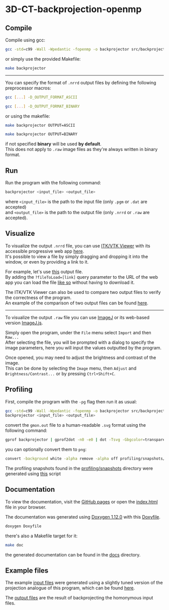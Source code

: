 # 3D-CT-backprojection-openmp

## Compile
Compile using gcc:
```bash
gcc -std=c99 -Wall -Wpedantic -fopenmp -o backprojector src/backprojector.c -lm
```
or simply use the provided Makefile:
```bash
make backprojector
```

---

You can specify the format of `.nrrd` output files by defining the following preprocessor macros:
```bash
gcc [...] -D_OUTPUT_FORMAT_ASCII
```
```bash
gcc [...] -D_OUTPUT_FORMAT_BINARY
```
or using the makefile:
```bash
make backprojector OUTPUT=ASCII
```
```bash
make backprojector OUTPUT=BINARY
```
if not specified **binary** will be used **by default**.\
This does not apply to `.raw` image files as they're always written in binary format.


## Run
Run the program with the following command:
```bash
backprojector <input_file> <output_file>
```
where `<input_file>` is the path to the input file (only `.pgm` or `.dat` are accepted)\
and `<output_file>` is the path to the output file (only `.nrrd` or `.raw` are accepted).

## Visualize
To visualize the output `.nrrd` file, you can use [ITK/VTK Viewer](https://github.com/kitware/itk-vtk-viewer) with its accessible progressive web app [here](https://kitware.github.io/itk-vtk-viewer/app/).\
It's possible to view a file by simply dragging and dropping it into the window, or even by providing a link to it.

For example, let's use [this](output/cubeWithSphereCutout-ascii.nrrd) output file.\
By adding the `?fileToLoad=[link]` query parameter to the URL of the web app you can load the file [like so](https://kitware.github.io/itk-vtk-viewer/app/?fileToLoad=https://raw.githubusercontent.com/Borgotto/3D-CT-backprojection-openmp/main/output/cubeWithSphereCutout-ascii.nrrd) without having to download it.

The ITK/VTK Viewer can also be used to compare two output files to verify the correctness of the program.\
An example of the comparison of two output files can be found [here](https://kitware.github.io/itk-vtk-viewer/app/?rotate=false&image=https://raw.githubusercontent.com/Borgotto/3D-CT-backprojection-openmp/main/output/cubeWithSphereCutout-original.nrrd&fixedImage=https://raw.githubusercontent.com/Borgotto/3D-CT-backprojection-openmp/main/output/cubeWithSphereCutout-ascii.nrrd&compare=blend).

---

To visualize the output `.raw` file you can use [ImageJ](https://imagej.net/ij/) or its web-based version [ImageJ.js](https://ij.imjoy.io/).

Simply open the program, under the `File` menu select `Import` and then `Raw...`\
After selecting the file, you will be prompted with a dialog to specify the image parameters, here you will input the values outputted by the program.

Once opened, you may need to adjust the brightness and contrast of the image.\
This can be done by selecting the `Image` menu, then `Adjust` and `Brightness/Contrast...` or by pressing `Ctrl+Shift+C`.

## Profiling
First, compile the program with the `-pg` flag then run it as usual:
```bash
gcc -std=c99 -Wall -Wpedantic -fopenmp -o backprojector src/backprojector.c -lm -pg
backprojector <input_file> <output_file>
```
convert the `gmon.out` file to a human-readable `.svg` format using the following command:
```bash
gprof backprojector | gprof2dot -n0 -e0 | dot -Tsvg -Gbgcolor=transparent -o profiling/snapshots/"$(ls -l ./profiling/snapshots/ | wc -l) - $(date '+%Y-%m-%d %H.%M.%S')".svg
```
you can optionally convert them to `png`:
```bash
convert -background white -alpha remove -alpha off profiling/snapshots/<snapshot>.svg profiling/snapshots/<snapshot>.png
```

The profiling snapshots found in the [profiling/snapshots](profiling/snapshots) directory were generated using [this](profiling/runProfiler.sh) script

## Documentation
To view the documentation, visit the [GitHub pages](https://borgotto.github.io/3D-CT-backprojection-openmp/) or open the [index.html](docs/index.html) file in your browser.

The documentation was generated using [Doxygen 1.12.0](https://www.doxygen.nl/) with this [Doxyfile](docs/build/Doxyfile).
```bash
doxygen Doxyfile
```
there's also a Makefile target for it:
```bash
make doc
```
the generated documentation can be found in the [docs](docs) directory.

## Example files
The example [input files](tests) were generated using a slightly tuned version of the projection analogue of this program, which can be found [here](https://github.com/LorenzoColletta/Parallel-implementation-of-a-tomographic-projection-algorithm).

The [output files](output) are the result of backprojecting the homonymous input files.